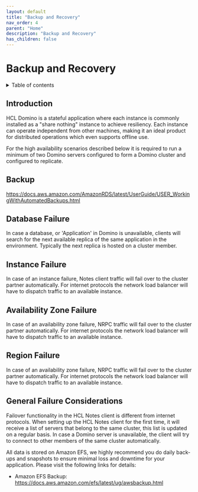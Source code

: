 ```yaml
---
layout: default
title: "Backup and Recovery"
nav_order: 4
parent: "Home"
description: "Backup and Recovery"
has_children: false
---
```



<h1>Backup and Recovery</h1>

<details close markdown="block">
  <summary>
    Table of contents
  </summary>
  {: .text-delta }
1. TOC
{:toc}
</details>

## Introduction

HCL Domino is a stateful application where each instance is commonly installed as a "share nothing" instance to achieve  resiliency. Each instance can operate independent from other machines, making it an ideal product for distributed operations which even supports offline use.

For the high availability scenarios described below it is required to run a minimum of two Domino servers configured to form a Domino cluster and configured to replicate.

## Backup


https://docs.aws.amazon.com/AmazonRDS/latest/UserGuide/USER_WorkingWithAutomatedBackups.html


## Database Failure

In case a database, or 'Application' in Domino is unavailable, clients will search for the next available replica of the same application in the environment. Typically the next replica is hosted on a cluster member.

## Instance Failure

In case of an instance failure, Notes client traffic will fail over to the cluster partner automatically. For internet protocols the network load balancer will have to dispatch traffic to an available instance.

## Availability Zone Failure

In case of an availability zone failure, NRPC traffic will fail over to the cluster partner automatically. For internet protocols the network load balancer will have to dispatch traffic to an available instance.

## Region Failure

In case of an availability zone failure, NRPC traffic will fail over to the cluster partner automatically. For internet protocols the network load balancer will have to dispatch traffic to an available instance.

## General Failure Considerations

Failover functionality in the HCL Notes client is different from internet protocols. When setting up the HCL Notes client for the first time, it will receive a list of servers that belong to the same cluster, this list is updated on a regular basis. In case a Domino server is unavailable, the client will try to connect to other members of the same cluster automatically.

All data is stored on Amazon EFS, we highly recommend you do daily back-ups and snapshots to ensure minimal loss and downtime for your application. Please visit the following links for details:
* Amazon EFS Backup: https://docs.aws.amazon.com/efs/latest/ug/awsbackup.html